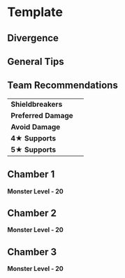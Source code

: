 # Template

## Divergence

## General Tips

## Team Recommendations

|  |  |
| :--- | :--- |
| **Shieldbreakers** |  |
| **Preferred Damage** |  |
| **Avoid Damage** |  |
| **4**★ **Supports**  |  |
| **5**★ **Supports** |  |

## Chamber 1

**Monster Level - 20**

## **Chamber 2**

**Monster Level - 20**

## **Chamber 3**

**Monster Level - 20**

